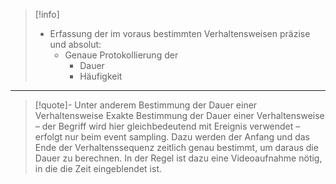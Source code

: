 


> [!info] 
> - Erfassung der im voraus bestimmten Verhaltensweisen präzise und absolut:
> 	- Genaue Protokollierung der 
> 		- Dauer 
> 		- Häufigkeit

***

> [!quote]- Unter anderem Bestimmung der Dauer einer Verhaltensweise
> Exakte Bestimmung der Dauer einer Verhaltensweise – der Begriff wird hier gleichbedeutend mit Ereignis verwendet – erfolgt nur beim event sampling. Dazu werden der Anfang und das Ende der Verhaltenssequenz zeitlich genau bestimmt, um daraus die Dauer zu berechnen. In der Regel ist dazu eine Videoaufnahme nötig, in die die Zeit eingeblendet ist.
